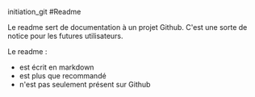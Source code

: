 initiation_git
#Readme

Le readme sert de documentation à un projet Github. C'est une sorte de notice pour les futures utilisateurs.

Le readme :
- est écrit en markdown
- est plus que recommandé
- n'est pas seulement présent sur Github


